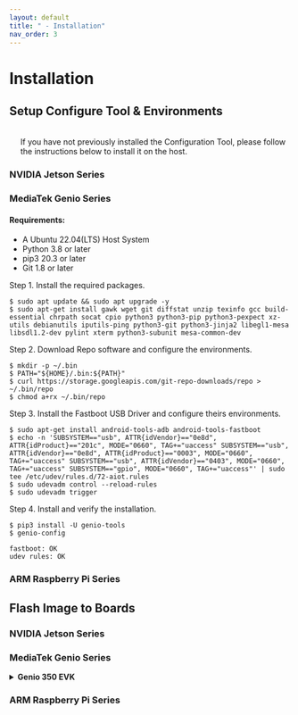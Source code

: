 ```yaml
---
layout: default
title: " - Installation"
nav_order: 3
---
```


# Installation

## Setup Configure Tool & Environments

<div style="margin-left: 20px;">
<br>If you have not previously installed the Configuration Tool, please follow the instructions below to install it on the host.
</div>

### **NVIDIA Jetson Series**
### **MediaTek Genio Series**

#### **Requirements:**

* A Ubuntu 22.04(LTS) Host System
* Python 3.8 or later
* pip3 20.3 or later
* Git 1.8 or later

Step 1. Install the required packages.
```
$ sudo apt update && sudo apt upgrade -y
$ sudo apt-get install gawk wget git diffstat unzip texinfo gcc build-essential chrpath socat cpio python3 python3-pip python3-pexpect xz-utils debianutils iputils-ping python3-git python3-jinja2 libegl1-mesa libsdl1.2-dev pylint xterm python3-subunit mesa-common-dev
```
Step 2. Download Repo software and configure the environments.
```
$ mkdir -p ~/.bin
$ PATH="${HOME}/.bin:${PATH}"
$ curl https://storage.googleapis.com/git-repo-downloads/repo > ~/.bin/repo
$ chmod a+rx ~/.bin/repo
```

Step 3. Install the Fastboot USB Driver and configure theirs environments.
```
$ sudo apt-get install android-tools-adb android-tools-fastboot
$ echo -n 'SUBSYSTEM=="usb", ATTR{idVendor}=="0e8d", ATTR{idProduct}=="201c", MODE="0660", TAG+="uaccess" SUBSYSTEM=="usb", ATTR{idVendor}=="0e8d", ATTR{idProduct}=="0003", MODE="0660", TAG+="uaccess" SUBSYSTEM=="usb", ATTR{idVendor}=="0403", MODE="0660", TAG+="uaccess" SUBSYSTEM=="gpio", MODE="0660", TAG+="uaccess"' | sudo tee /etc/udev/rules.d/72-aiot.rules
$ sudo udevadm control --reload-rules
$ sudo udevadm trigger
```
Step 4. Install and verify the installation.
```
$ pip3 install -U genio-tools
$ genio-config
```
```
fastboot: OK
udev rules: OK
```

### **ARM Raspberry Pi Series**


## Flash Image to Boards

### **NVIDIA Jetson Series**
### **MediaTek Genio Series**

  <details>
  <summary><strong>Genio 350 EVK</strong></summary>

  1. A
    <pre><code>
        <span>print('hello world')</span>
        <span>print('hello world')</span>
        <span>print('hello world')</span>
    </code></pre>
  2. B<br>
  3. C<br>

  </details>

### **ARM Raspberry Pi Series**